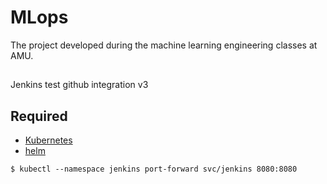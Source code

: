# MLops
The project developed during the machine learning engineering classes at AMU.

##
Jenkins test github integration v3

## Required
- [Kubernetes](https://kubernetes.io/)
- [helm](https://helm.sh/docs/intro/install/)

```
$ kubectl --namespace jenkins port-forward svc/jenkins 8080:8080
```
